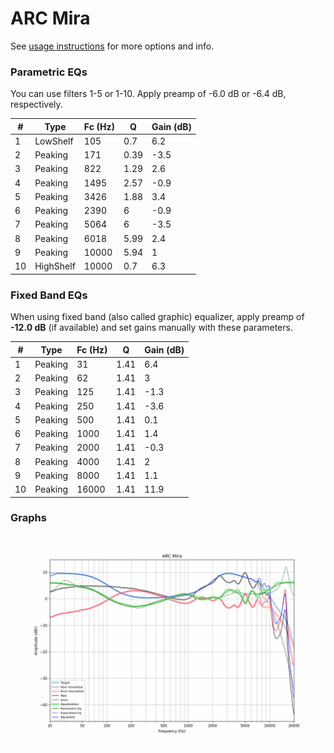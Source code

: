 # ARC Mira
See [usage instructions](https://github.com/jaakkopasanen/AutoEq#usage) for more options and info.

### Parametric EQs
You can use filters 1-5 or 1-10. Apply preamp of -6.0 dB or -6.4 dB, respectively.

|   # | Type      |   Fc (Hz) |    Q |   Gain (dB) |
|-----|-----------|-----------|------|-------------|
|   1 | LowShelf  |       105 | 0.7  |         6.2 |
|   2 | Peaking   |       171 | 0.39 |        -3.5 |
|   3 | Peaking   |       822 | 1.29 |         2.6 |
|   4 | Peaking   |      1495 | 2.57 |        -0.9 |
|   5 | Peaking   |      3426 | 1.88 |         3.4 |
|   6 | Peaking   |      2390 | 6    |        -0.9 |
|   7 | Peaking   |      5064 | 6    |        -3.5 |
|   8 | Peaking   |      6018 | 5.99 |         2.4 |
|   9 | Peaking   |     10000 | 5.94 |         1   |
|  10 | HighShelf |     10000 | 0.7  |         6.3 |

### Fixed Band EQs
When using fixed band (also called graphic) equalizer, apply preamp of **-12.0 dB** (if available) and set gains manually with these parameters.

|   # | Type    |   Fc (Hz) |    Q |   Gain (dB) |
|-----|---------|-----------|------|-------------|
|   1 | Peaking |        31 | 1.41 |         6.4 |
|   2 | Peaking |        62 | 1.41 |         3   |
|   3 | Peaking |       125 | 1.41 |        -1.3 |
|   4 | Peaking |       250 | 1.41 |        -3.6 |
|   5 | Peaking |       500 | 1.41 |         0.1 |
|   6 | Peaking |      1000 | 1.41 |         1.4 |
|   7 | Peaking |      2000 | 1.41 |        -0.3 |
|   8 | Peaking |      4000 | 1.41 |         2   |
|   9 | Peaking |      8000 | 1.41 |         1.1 |
|  10 | Peaking |     16000 | 1.41 |        11.9 |

### Graphs
![](./ARC%20Mira.png)

